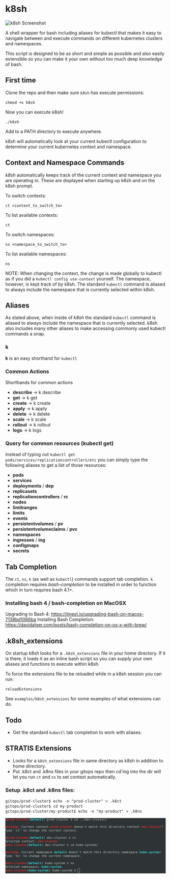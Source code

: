 # k8sh

![k8sh Screenshot](/screenshot.png?raw=true)

A shell wrapper for bash including aliases for kubectl that makes it easy to navigate between and execute commands on different kubernetes clusters and namespaces.

This script is designed to be as short and simple as possible and also easily extensible so you can make it your own without too much deep knowledge of bash.

## First time

Clone the repo and then make sure `k8sh` has execute permissions:
```
chmod +x k8sh
```

Now you can execute k8sh!
```
./k8sh
```

Add to a PATH directory to execute anywhere.

k8sh will automatically look at your current kubectl configuration to determine your current kubernetes context and namespace.

## Context and Namespace Commands

*k8sh* automatically keeps track of the current context and namespace you are operating in. These are displayed when starting up k8sh and on the k8sh prompt.

To switch contexts:
```
ct <context_to_switch_to>
```

To list available contexts:
```
ct
```

To switch namespaces:
```
ns <namespace_to_switch_to>
```

To list available namespaces:
```
ns
```

NOTE: When changing the context, the change is made globally to kubectl as if you did a `kubectl config use-context` yourself. The namespace, however, is kept track of by k8sh. The standard `kubectl` command is aliased to always include the namespace that is currently selected within k8sh.

## Aliases

As stated above, when inside of *k8sh* the standard `kubectl` command is aliased to always include the namespace that is currently selected. k8sh also includes many other aliases to make accessing commonly used kubectl commands a snap.

### k
**k** is an easy shorthand for `kubectl`

### Common Actions
Shorthands for common actions

* **describe** -> k describe
* **get** -> k get
* **create** -> k create
* **apply** -> k apply
* **delete** -> k delete
* **scale** -> k scale
* **rollout** -> k rollout
* **logs** -> k logs

### Query for common resources (kubectl get)
Instead of typing out `kubectl get pods/services/replicationcontrollers/etc` you can simply type the following aliases to get a list of those resources:

* **pods**
* **services**
* **deployments** / **dep**
* **replicasets**
* **replicationcontrollers** / **rc**
* **nodes**
* **limitranges**
* **limits**
* **events**
* **persistentvolumes** / **pv**
* **persistentvolumeclaims** / **pvc**
* **namespaces**
* **ingresses** / **ing**
* **configmaps**
* **secrets**

## Tab Completion

The `ct`, `ns`, `k` (as well as `kubectl`) commands support tab completion. `k` completion requires *bash-completion* to be installed in order to function which in turn requires bash 4.1+.

### Installing bash 4 / bash-completion on MacOSX

Upgrading to Bash 4: https://itnext.io/upgrading-bash-on-macos-7138bd1066ba
Installing Bash Completion: https://davidalger.com/posts/bash-completion-on-os-x-with-brew/

## .k8sh_extensions
On startup *k8sh* looks for a `.k8sh_extensions` file in your home directory. If it is there, it loads it as an inline bash script so you can supply your own aliases and functions to execute within k8sh.

To force the extensions file to be reloaded while in a k8sh session you can run:
```
reloadExtensions
```

See `examples/k8sh_extensions` for some examples of what extensions can do.

## Todo
* Get the standard `kubectl` tab completion to work with aliases.

## STRATIS Extensions
* Looks for a `k8sh_extensions` file in same directory as k8sh in addition to home directory.
* Put .k8ct and .k8ns files in your gitops repo then cd'ing into the dir will let you run `ct` and `ns` to set context automatically.

### Setup .k8ct and .k8ns files:

```
gitops/prod-cluster$ echo -n "prod-cluster" > .k8ct
gitops/prod-cluster$ cd my-product
gitops/prod-cluster/my-product$ echo -n "my-product" > .k8ns
```

![k8sh Screenshot](/screenshot2.png?raw=true)



